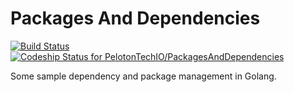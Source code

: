 # Packages And Dependencies

[![Build Status](https://drone.seattleslow.com/api/badges/PelotonTechIO/PackagesAndDependencies/status.svg)](https://drone.seattleslow.com/PelotonTechIO/PackagesAndDependencies) [ ![Codeship Status for PelotonTechIO/PackagesAndDependencies](https://app.codeship.com/projects/496e8e70-10c6-0135-ef0a-0e1a8e51f194/status?branch=master)](https://app.codeship.com/projects/216411)

Some sample dependency and package management in Golang.

